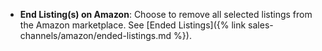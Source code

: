 
- **End Listing(s) on Amazon**: Choose to remove all selected listings from the Amazon marketplace. See [Ended Listings]({% link sales-channels/amazon/ended-listings.md %}).
